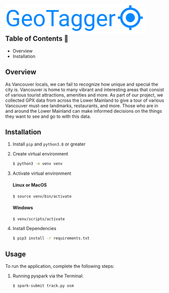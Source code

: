 <img src="assets/image-20211210180125153.png" align="left">  
<br/><br/><br/><br/>

## Table of Contents :triangular_flag_on_post:

- Overview
- Installation

## Overview

As Vancouver locals, we can fail to recognize how unique and special the city is. Vancouver is home to many vibrant and interesting areas that consist of various tourist attractions, amenities and more. As part of our project, we collected GPX data from across the Lower Mainland to give a tour of various Vancouver must-see landmarks, restaurants, and more. Those who are in and around the Lower Mainland can make informed decisions on the things they want to see and go to with this data.

## Installation

1. Install `pip` and `python3.8` or greater

2. Create virtual environment

   ```bash
   $ python3 -m venv venv
   ```

3. Activate virtual environment

   #### Linux or MacOS

   ```bash
   $ source venv/bin/activate
   ```

   #### Windows

   ```bash
   $ venv/scripts/activate
   ```

4. Install Dependencies

   ```bash
   $ pip3 install -r requirements.txt
   ```

## Usage

To run the application, complete the following steps:

1. Running pyspark via the Terminal:

   ```bash
   $ spark-submit track.py osm
   ```
